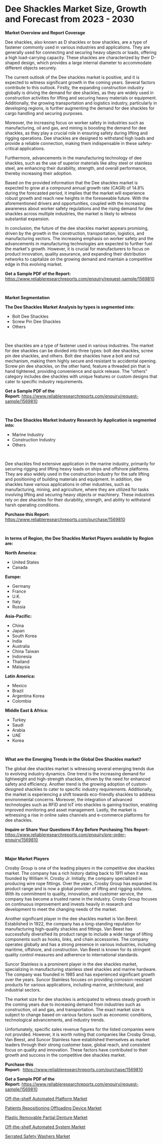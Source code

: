 <p><h1>Dee Shackles Market Size, Growth and Forecast from 2023 - 2030</h1></p><p><strong>Market Overview and Report Coverage</strong></p>
<p><p>Dee shackles, also known as D shackles or bow shackles, are a type of fastener commonly used in various industries and applications. They are generally used for connecting and securing heavy objects or loads, offering a high load-carrying capacity. These shackles are characterized by their D-shaped design, which provides a large internal diameter to accommodate different objects securely.</p><p>The current outlook of the Dee shackles market is positive, and it is expected to witness significant growth in the coming years. Several factors contribute to this outlook. Firstly, the expanding construction industry globally is driving the demand for dee shackles, as they are widely used in construction activities for lifting and securing heavy materials or equipment. Additionally, the growing transportation and logistics industry, particularly in developing regions, is further augmenting the demand for dee shackles for cargo handling and securing purposes.</p><p>Moreover, the increasing focus on worker safety in industries such as manufacturing, oil and gas, and mining is boosting the demand for dee shackles, as they play a crucial role in ensuring safety during lifting and rigging operations. Dee shackles are designed to withstand high loads and provide a reliable connection, making them indispensable in these safety-critical applications.</p><p>Furthermore, advancements in the manufacturing technology of dee shackles, such as the use of superior materials like alloy steel or stainless steel, are enhancing their durability, strength, and overall performance, thereby increasing their adoption.</p><p>Based on the provided information that the Dee shackles market is expected to grow at a compound annual growth rate (CAGR) of 14.8% during the forecasted period, it implies that the market will experience robust growth and reach new heights in the foreseeable future. With the aforementioned drivers and opportunities, coupled with the increasing awareness about worker safety regulations and the rising demand for dee shackles across multiple industries, the market is likely to witness substantial expansion.</p><p>In conclusion, the future of the dee shackles market appears promising, driven by the growth in the construction, transportation, logistics, and manufacturing sectors. The increasing emphasis on worker safety and the advancements in manufacturing technologies are expected to further fuel the market's growth. However, it is crucial for manufacturers to focus on product innovation, quality assurance, and expanding their distribution networks to capitalize on the growing demand and maintain a competitive edge in this evolving market.</p></p>
<p><strong>Get a Sample PDF of the Report:</strong> <a href="https://www.reliableresearchreports.com/enquiry/request-sample/1569810">https://www.reliableresearchreports.com/enquiry/request-sample/1569810</a></p>
<p>&nbsp;</p>
<p><strong>Market Segmentation</strong></p>
<p><strong>The Dee Shackles Market Analysis by types is segmented into:</strong></p>
<p><ul><li>Bolt Dee Shackles</li><li>Screw Pin Dee Shackles</li><li>Others</li></ul></p>
<p>&nbsp;</p>
<p><p>Dee shackles are a type of fastener used in various industries. The market for dee shackles can be divided into three types: bolt dee shackles, screw pin dee shackles, and others. Bolt dee shackles have a bolt and nut mechanism, making them highly secure and resistant to accidental opening. Screw pin dee shackles, on the other hand, feature a threaded pin that is hand tightened, providing convenience and quick release. The "others" category includes dee shackles with unique features or custom designs that cater to specific industry requirements.</p></p>
<p><strong>Get a Sample PDF of the Report:</strong>&nbsp;<a href="https://www.reliableresearchreports.com/enquiry/request-sample/1569810">https://www.reliableresearchreports.com/enquiry/request-sample/1569810</a></p>
<p>&nbsp;</p>
<p><strong>The Dee Shackles Market Industry Research by Application is segmented into:</strong></p>
<p><ul><li>Marine Industry</li><li>Construction Industry</li><li>Others</li></ul></p>
<p>&nbsp;</p>
<p><p>Dee shackles find extensive application in the marine industry, primarily for securing rigging and lifting heavy loads on ships and offshore platforms. They are also widely used in the construction industry for the safe lifting and positioning of building materials and equipment. In addition, dee shackles have various applications in other industries, such as manufacturing, mining, and agriculture, where they are utilized for tasks involving lifting and securing heavy objects or machinery. These industries rely on dee shackles for their durability, strength, and ability to withstand harsh operating conditions.</p></p>
<p><strong>Purchase this Report:</strong>&nbsp; <a href="https://www.reliableresearchreports.com/purchase/1569810">https://www.reliableresearchreports.com/purchase/1569810</a></p>
<p>&nbsp;</p>
<p><strong>In terms of Region, the Dee Shackles Market Players available by Region are:</strong></p>
<p>
    <p> <strong> North America: </strong>
        <ul>
            <li>United States</li>
            <li>Canada</li>
        </ul>
        </p> 
    <p> <strong> Europe: </strong>
        <ul>
            <li>Germany</li>
            <li>France</li>
            <li>U.K.</li>
            <li>Italy</li>
            <li>Russia</li>
        </ul>
        </p> 
    <p> <strong> Asia-Pacific: </strong>
        <ul>
            <li>China</li>
            <li>Japan</li>
            <li>South Korea</li>
            <li>India</li>
            <li>Australia</li>
            <li>China Taiwan</li>
            <li>Indonesia</li>
            <li>Thailand</li>
            <li>Malaysia</li>
        </ul>
        </p> 
    <p> <strong> Latin America: </strong>
        <ul>
            <li>Mexico</li>
            <li>Brazil</li>
            <li>Argentina Korea</li>
            <li>Colombia</li>
        </ul>
        </p> 
    <p> <strong> Middle East & Africa: </strong>
        <ul>
            <li>Turkey</li>
            <li>Saudi</li>
            <li>Arabia</li>
            <li>UAE</li>
            <li>Korea</li>
        </ul>
    </p>
    </p>
<p>&nbsp;</p>
<p><strong>What are the Emerging Trends in the Global Dee Shackles market?</strong></p>
<p><p>The global dee shackles market is witnessing several emerging trends due to evolving industry dynamics. One trend is the increasing demand for lightweight and high-strength shackles, driven by the need for enhanced safety and efficiency. Another trend is the growing adoption of custom-designed shackles to cater to specific industry requirements. Additionally, the market is experiencing a shift towards eco-friendly shackles to address environmental concerns. Moreover, the integration of advanced technologies such as RFID and IoT into shackles is gaining traction, enabling improved monitoring and asset management. Lastly, the market is witnessing a rise in online sales channels and e-commerce platforms for dee shackles.</p></p>
<p><strong>Inquire or Share Your Questions If Any Before Purchasing This Report</strong>- <a href="https://www.reliableresearchreports.com/enquiry/pre-order-enquiry/1569810">https://www.reliableresearchreports.com/enquiry/pre-order-enquiry/1569810</a></p>
<p>&nbsp;</p>
<p><strong>Major Market Players</strong></p>
<p><p>Crosby Group is one of the leading players in the competitive dee shackles market. The company has a rich history dating back to 1911 when it was founded by William H. Crosby Jr. Initially, the company specialized in producing wire rope fittings. Over the years, Crosby Group has expanded its product range and is now a global provider of lifting and rigging solutions. With its commitment to quality, innovation, and customer service, the company has become a trusted name in the industry. Crosby Group focuses on continuous improvement and invests heavily in research and development to meet the changing needs of the market.</p><p>Another significant player in the dee shackles market is Van Beest. Established in 1922, the company has a long-standing reputation for manufacturing high-quality shackles and fittings. Van Beest has successfully diversified its product range to include a wide range of lifting components such as hooks, links, and chain accessories. The company operates globally and has a strong presence in various industries, including maritime, offshore, and construction. Van Beest is known for its stringent quality control measures and adherence to international standards.</p><p>Suncor Stainless is a prominent player in the dee shackles market, specializing in manufacturing stainless steel shackles and marine hardware. The company was founded in 1985 and has experienced significant growth over the years. Suncor Stainless focuses on providing corrosion-resistant products for various applications, including marine, architectural, and industrial sectors.</p><p>The market size for dee shackles is anticipated to witness steady growth in the coming years due to increasing demand from industries such as construction, oil and gas, and transportation. The exact market size is subject to change based on various factors such as economic conditions, technological advancements, and industry trends.</p><p>Unfortunately, specific sales revenue figures for the listed companies were not provided. However, it is worth noting that companies like Crosby Group, Van Beest, and Suncor Stainless have established themselves as market leaders through their strong customer base, global reach, and consistent focus on quality and innovation. These factors have contributed to their growth and success in the competitive dee shackles market.</p></p>
<p><strong>Purchase this Report:</strong>&nbsp;&nbsp;<a href="https://www.reliableresearchreports.com/purchase/1569810">https://www.reliableresearchreports.com/purchase/1569810</a></p>
<p></p>
<p><strong>Get a Sample PDF of the Report:</strong>&nbsp;<a href="https://www.reliableresearchreports.com/enquiry/request-sample/1569810">https://www.reliableresearchreports.com/enquiry/request-sample/1569810</a></p>
<p><p><a href="https://medium.com/@thesjenney10210/decoding-off-the-shelf-automated-platform-market-metrics-market-share-trends-and-growth-patterns-8ff8a3d2e5ac">Off-the-shelf Automated Platform Market</a></p><p><a href="https://www.linkedin.com/pulse/patients-repositioning-offloading-device-market-insights-vlqle/">Patients Repositioning Offloading Device Market</a></p><p><a href="https://www.linkedin.com/pulse/plastic-removable-partial-denture-market-size-2023--wvpme/">Plastic Removable Partial Denture Market</a></p><p><a href="https://medium.com/@marvinhug741/off-the-shelf-automated-system-market-analysis-its-cagr-market-segmentation-and-global-industry-837342f5e613">Off-the-shelf Automated System Market</a></p><p><a href="https://github.com/kuntayevaz/Market-Research-Report-List-1/blob/main/serrated-safety-washers-market.md">Serrated Safety Washers Market</a></p></p>